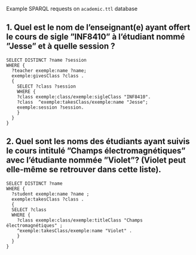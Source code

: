Example SPARQL requests on `academic.ttl` database

## 1. Quel est le nom de l’enseignant(e) ayant offert le cours de sigle  ”INF8410” à l’étudiant nommé ”Jesse” et à quelle session ?

```sparql
SELECT DISTINCT ?name ?session
WHERE {
  ?teacher exemple:name ?name;
  exemple:givesClass ?class .
  {
    SELECT ?class ?session
    WHERE {
    ?class exemple:class/exemple:sigleClass "INF8410".
    ?class  ^exemple:takesClass/exemple:name "Jesse";
    exemple:session ?session.
    }
  }
}
```
## 2. Quel  sont  les  noms  des  étudiants  ayant  suivis  le  cours  intitulé  ”Champs électromagnétiques” avec l’étudiante nommée ”Violet”? (Violet peut elle-même se retrouver dans cette liste).  

```sparql
SELECT DISTINCT ?name
WHERE {
  ?student exemple:name ?name ;
  exemple:takesClass ?class .
  {
  SELECT ?class
  WHERE {
    ?class exemple:class/exemple:titleClass "Champs électromagnétiques" ;
    ^exemple:takesClass/exemple:name "Violet" .
    }
  }
}

```
